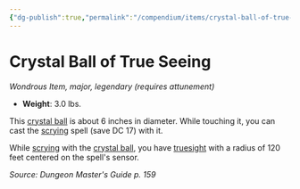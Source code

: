 ```yaml
---
{"dg-publish":true,"permalink":"/compendium/items/crystal-ball-of-true-seeing/","tags":["compendium/src/5e/dmg","item/attunement/required","item/rarity/legendary","item/tier/major","item/wondrous"]}
---
```


# Crystal Ball of True Seeing
*Wondrous Item, major, legendary (requires attunement)*  

- **Weight**: 3.0 lbs.

This [crystal ball](compendium/items/crystal-ball.md) is about 6 inches in diameter. While touching it, you can cast the [scrying](compendium/spells/scrying.md) spell (save DC 17) with it.

While [scrying](compendium/spells/scrying.md) with the [crystal ball](compendium/items/crystal-ball.md), you have [truesight](rules/senses.md#truesight) with a radius of 120 feet centered on the spell's sensor.

*Source: Dungeon Master's Guide p. 159*